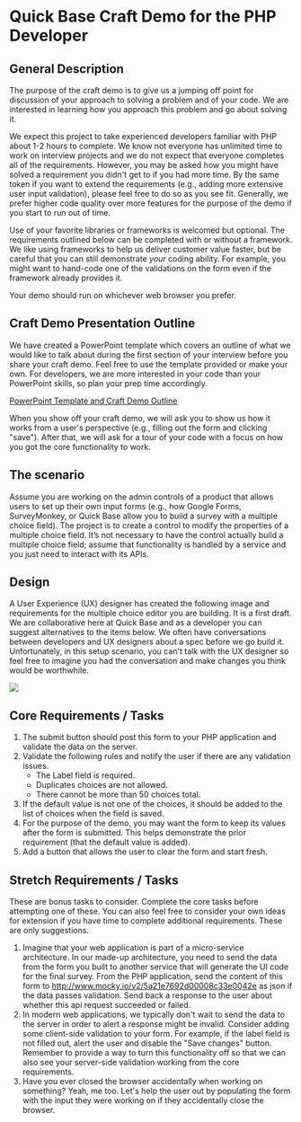 # Quick Base Craft Demo for the PHP Developer

## General Description

The purpose of the craft demo is to give us a jumping off point for discussion
of your approach to solving a problem and of your code. We are interested in
learning how you approach this problem and go about solving it.

We expect this project to take experienced developers familiar with PHP about
1-2 hours to complete. We know not everyone has unlimited time to work on
interview projects and we do not expect that everyone completes all of the
requirements. However, you may be asked how you might have solved a requirement
you didn't get to if you had more time. By the same token if you want to extend
the requirements (e.g., adding more extensive user input validation), please
feel free to do so as you see fit. Generally, we prefer higher code quality over
more features for the purpose of the demo if you start to run out of time.

Use of your favorite libraries or frameworks is welcomed but optional. The
requirements outlined below can be completed with or without a framework. We
like using frameworks to help us deliver customer value faster, but be careful
that you can still demonstrate _your_ coding ability. For example, you might
want to hand-code one of the validations on the form even if the framework
already provides it.

Your demo should run on whichever web browser you prefer.

## Craft Demo Presentation Outline

We have created a PowerPoint template which covers an outline of what we would
like to talk about during the first section of your interview before you share
your craft demo. Feel free to use the template provided or make your own. For
developers, we are more interested in your code than your PowerPoint skills, so
plan your prep time accordingly.

[PowerPoint Template and Craft Demo Outline](https://github.com/QuickBase/interview-demos/blob/master/QuickBase_CraftDemo_PresentationTemplate.pptx)

When you show off your craft demo, we will ask you to show us how it works from
a user's perspective (e.g., filling out the form and clicking "save"). After
that, we will ask for a tour of your code with a focus on how you got the core
functionality to work.

## The scenario

Assume you are working on the admin controls of a product that allows users to
set up their own input forms (e.g., how Google Forms, SurveyMonkey, or Quick
Base allow you to build a survey with a multiple choice field). The project is
to create a control to modify the properties of a multiple choice field. It’s
not necessary to have the control actually build a multiple choice field; assume
that functionality is handled by a service and you just need to interact with
its APIs.

## Design

A User Experience (UX) designer has created the following image and requirements
for the multiple choice editor you are building. It is a first draft. We are
collaborative here at Quick Base and as a developer you can suggest alternatives
to the items below. We often have conversations between developers and UX
designers about a spec before we go build it. Unfortunately, in this setup
scenario, you can't talk with the UX designer so feel free to imagine you had
the conversation and make changes you think would be worthwhile.

![](https://github.com/QuickBase/interview-demos/blob/master/php/php-craft-demo-form.png)

## Core Requirements / Tasks

1. The submit button should post this form to your PHP application and validate
   the data on the server.
1. Validate the following rules and notify the user if there are any validation
   issues.
   * The Label field is required.
   * Duplicates choices are not allowed.
   * There cannot be more than 50 choices total.
1. If the default value is not one of the choices, it should be added to the
   list of choices when the field is saved.
1. For the purpose of the demo, you may want the form to keep its values after
   the form is submitted. This helps demonstrate the prior requirement (that the
   default value is added).
1. Add a button that allows the user to clear the form and start fresh.

## Stretch Requirements / Tasks

These are bonus tasks to consider. Complete the core tasks before attempting one
of these. You can also feel free to consider your own ideas for extension if you
have time to complete additional requirements. These are only suggestions.

1. Imagine that your web application is part of a micro-service architecture. In
   our made-up architecture, you need to send the data from the form you built
   to another service that will generate the UI code for the final survey. From
   the PHP application, send the content of this form to
   http://www.mocky.io/v2/5a21e7692d00008c33e0042e as json if the data passes
   validation. Send back a response to the user about whether this api request
   succeeded or failed.
1. In modern web applications, we typically don't wait to send the data to the
   server in order to alert a response might be invalid. Consider adding some
   client-side validation to your form. For example, if the label field is not
   filled out, alert the user and disable the "Save changes" button. Remember to
   provide a way to turn this functionality off so that we can also see your
   server-side validation working from the core requirements.
1. Have you ever closed the browser accidentally when working on something?
   Yeah, me too. Let's help the user out by populating the form with the input
   they were working on if they accidentally close the browser.
